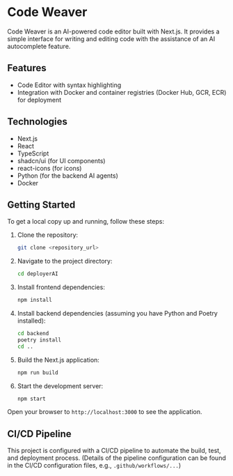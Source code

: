 # Code Weaver

Code Weaver is an AI-powered code editor built with Next.js. It provides a simple interface for writing and editing code with the assistance of an AI autocomplete feature.

## Features

*   Code Editor with syntax highlighting
*   Integration with Docker and container registries (Docker Hub, GCR, ECR) for deployment

## Technologies

*   Next.js
*   React
*   TypeScript
*   shadcn/ui (for UI components)
*   react-icons (for icons)
*   Python (for the backend AI agents)
*   Docker

## Getting Started

To get a local copy up and running, follow these steps:

1.  Clone the repository:
    ```bash
    git clone <repository_url>
    ```
2.  Navigate to the project directory:
    ```bash
    cd deployerAI
    ```
3.  Install frontend dependencies:
    ```bash
    npm install
    ```
4.  Install backend dependencies (assuming you have Python and Poetry installed):
    ```bash
    cd backend
    poetry install
    cd ..
    ```
5.  Build the Next.js application:
    ```bash
    npm run build
    ```
6.  Start the development server:
    ```bash
    npm start
    ```

Open your browser to `http://localhost:3000` to see the application.

## CI/CD Pipeline

This project is configured with a CI/CD pipeline to automate the build, test, and deployment process. (Details of the pipeline configuration can be found in the CI/CD configuration files, e.g., `.github/workflows/...`)
